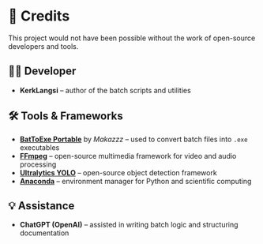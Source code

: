 # 🙌 Credits

This project would not have been possible without the work of open-source developers and tools.

## 👨‍💻 Developer

* **KerkLangsi** – author of the batch scripts and utilities

## 🛠 Tools & Frameworks

* **[BatToExe Portable](https://github.com/Makazzz/BatToExePortable)** by *Makazzz* – used to convert batch files into `.exe` executables
* **[FFmpeg](https://ffmpeg.org/)** – open-source multimedia framework for video and audio processing
* **[Ultralytics YOLO](https://github.com/ultralytics/ultralytics)** – open-source object detection framework
* **[Anaconda](https://www.anaconda.com/)** – environment manager for Python and scientific computing

## 💡 Assistance

* **ChatGPT (OpenAI)** – assisted in writing batch logic and structuring documentation
